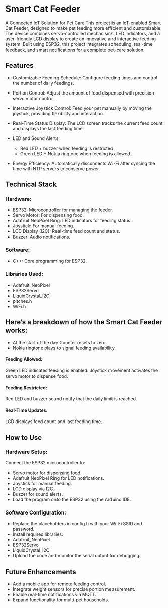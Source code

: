 # Smart Cat Feeder 
A Connected IoT Solution for Pet Care
This project is an IoT-enabled Smart Cat Feeder, designed to make pet feeding more efficient and customizable. <br>
The device combines servo-controlled mechanisms, LED indicators, and a user-friendly LCD display to create an innovative and interactive feeding system. Built using ESP32, this project integrates scheduling, real-time feedback, and smart notifications for a complete pet-care solution.

## Features 
- Customizable Feeding Schedule:
Configure feeding times and control the number of daily feedings.

- Portion Control:
Adjust the amount of food dispensed with precision servo motor control.

- Interactive Joystick Control:
Feed your pet manually by moving the joystick, providing flexibility and interaction.

- Real-Time Status Display:
The LCD screen tracks the current feed count and displays the last feeding time.

- LED and Sound Alerts:

  - Red LED + buzzer when feeding is restricted.
  - Green LED + Nokia ringtone when feeding is allowed.
- Energy Efficiency:
Automatically disconnects Wi-Fi after syncing the time with NTP servers to conserve power.

## Technical Stack

### Hardware:

- ESP32: Microcontroller for managing the feeder.
- Servo Motor: For dispensing food.
- Adafruit NeoPixel Ring: LED indicators for feeding status.
- Joystick: For manual feeding.
- LCD Display (I2C): Real-time feed count and status.
- Buzzer: Audio notifications.

### Software:

- C++: Core programming for ESP32.

### Libraries Used:
- Adafruit_NeoPixel
- ESP32Servo
- LiquidCrystal_I2C
- pitches.h
- WiFi.h


## Here’s a breakdown of how the Smart Cat Feeder works:

- At the start of the day Counter resets to zero.
- Nokia ringtone plays to signal feeding availability.

#### Feeding Allowed:

Green LED indicates feeding is enabled.
Joystick movement activates the servo motor to dispense food.

#### Feeding Restricted:

Red LED and buzzer sound notify that the daily limit is reached.

#### Real-Time Updates:

LCD displays feed count and last feeding time.

## How to Use 
### Hardware Setup:

Connect the ESP32 microcontroller to:

- Servo motor for dispensing food.
- Adafruit NeoPixel Ring for LED notifications.
- Joystick for manual feeding.
- LCD display via I2C.
- Buzzer for sound alerts.
- Load the program onto the ESP32 using the Arduino IDE.

### Software Configuration:

- Replace the placeholders in config.h with your Wi-Fi SSID and password.
- Install required libraries:
- Adafruit_NeoPixel
- ESP32Servo
- LiquidCrystal_I2C
- Upload the code and monitor the serial output for debugging.


## Future Enhancements 
- Add a mobile app for remote feeding control.
- Integrate weight sensors for precise portion measurement.
- Enable real-time notifications via MQTT.
- Expand functionality for multi-pet households.
